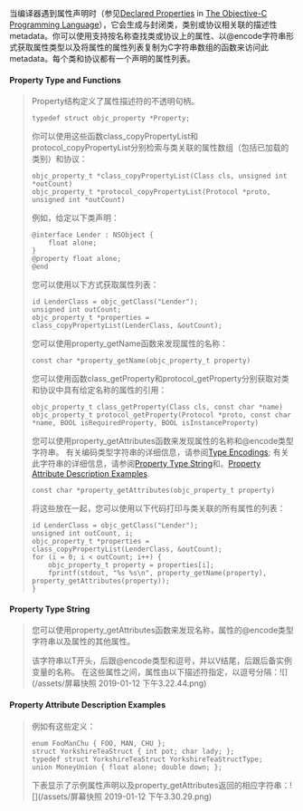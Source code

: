 当编译器遇到属性声明时（参见[Declared Properties](https://developer.apple.com/library/archive/documentation/Cocoa/Conceptual/ObjectiveC/Chapters/ocProperties.html#//apple_ref/doc/uid/TP30001163-CH17) in [The Objective-C Programming Language](https://developer.apple.com/library/archive/documentation/Cocoa/Conceptual/ObjectiveC/Introduction/introObjectiveC.html#//apple_ref/doc/uid/TP30001163)），它会生成与封闭类，类别或协议相关联的描述性metadata。你可以使用支持按名称查找类或协议上的属性、以@encode字符串形式获取属性类型以及将属性的属性列表复制为C字符串数组的函数来访问此metadata。每个类和协议都有一个声明的属性列表。

#### Property Type and Functions

> Property结构定义了属性描述符的不透明句柄。
>
> ```
> typedef struct objc_property *Property;
> ```
>
> 你可以使用这些函数class\_copyPropertyList和protocol\_copyPropertyList分别检索与类关联的属性数组（包括已加载的类别）和协议：
>
> ```
> objc_property_t *class_copyPropertyList(Class cls, unsigned int *outCount)
> objc_property_t *protocol_copyPropertyList(Protocol *proto, unsigned int *outCount)
> ```
>
> 例如，给定以下类声明：
>
> ```
> @interface Lender : NSObject {
>     float alone;
> }
> @property float alone;
> @end
> ```
>
> 您可以使用以下方式获取属性列表：
>
> ```
> id LenderClass = objc_getClass("Lender");
> unsigned int outCount;
> objc_property_t *properties = class_copyPropertyList(LenderClass, &outCount);
> ```
>
> 您可以使用property\_getName函数来发现属性的名称：
>
> ```
> const char *property_getName(objc_property_t property)
> ```
>
> 您可以使用函数class\_getProperty和protocol\_getProperty分别获取对类和协议中具有给定名称的属性的引用：
>
> ```
> objc_property_t class_getProperty(Class cls, const char *name)
> objc_property_t protocol_getProperty(Protocol *proto, const char *name, BOOL isRequiredProperty, BOOL isInstanceProperty)
> ```
>
> 您可以使用property\_getAttributes函数来发现属性的名称和@encode类型字符串。 有关编码类型字符串的详细信息，请参阅[Type Encodings](https://developer.apple.com/library/archive/documentation/Cocoa/Conceptual/ObjCRuntimeGuide/Articles/ocrtTypeEncodings.html#//apple_ref/doc/uid/TP40008048-CH100-SW1); 有关此字符串的详细信息，请参阅[Property Type String](https://developer.apple.com/library/archive/documentation/Cocoa/Conceptual/ObjCRuntimeGuide/Articles/ocrtPropertyIntrospection.html#//apple_ref/doc/uid/TP40008048-CH101-SW6)和。[Property Attribute Description Examples](https://developer.apple.com/library/archive/documentation/Cocoa/Conceptual/ObjCRuntimeGuide/Articles/ocrtPropertyIntrospection.html#//apple_ref/doc/uid/TP40008048-CH101-SW5).
>
> ```
> const char *property_getAttributes(objc_property_t property)
> ```
>
> 将这些放在一起，您可以使用以下代码打印与类关联的所有属性的列表：
>
> ```
> id LenderClass = objc_getClass("Lender");
> unsigned int outCount, i;
> objc_property_t *properties = class_copyPropertyList(LenderClass, &outCount);
> for (i = 0; i < outCount; i++) {
>     objc_property_t property = properties[i];
>     fprintf(stdout, "%s %s\n", property_getName(property), property_getAttributes(property));
> }
> ```

#### Property Type String

> 您可以使用property\_getAttributes函数来发现名称，属性的@encode类型字符串以及属性的其他属性。
>
> 该字符串以T开头，后跟@encode类型和逗号，并以V结尾，后跟后备实例变量的名称。 在这些属性之间，属性由以下描述符指定，以逗号分隔：![](/assets/屏幕快照 2019-01-12 下午3.22.44.png)

#### Property Attribute Description Examples

> 例如有这些定义：
>
> ```
> enum FooManChu { FOO, MAN, CHU };
> struct YorkshireTeaStruct { int pot; char lady; };
> typedef struct YorkshireTeaStruct YorkshireTeaStructType;
> union MoneyUnion { float alone; double down; };
> ```
>
> 下表显示了示例属性声明以及property\_getAttributes返回的相应字符串：![](/assets/屏幕快照 2019-01-12 下午3.30.29.png)

#### 

#### 



